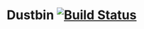 # Dustbin [![Build Status](https://travis-ci.org/bit-engine/dustbin.svg?branch=master)](https://travis-ci.org/bit-engine/dustbin)
